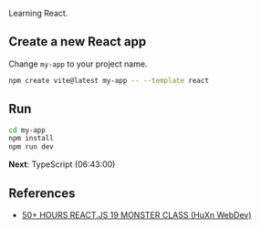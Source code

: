 Learning React.

## Create a new React app

Change `my-app` to your project name.

```bash
npm create vite@latest my-app -- --template react
```

## Run

```bash
cd my-app
npm install
npm run dev
```

**Next**: TypeScript (06:43:00)

## References

- [50+ HOURS REACT.JS 19 MONSTER CLASS (HuXn WebDev)](https://www.youtube.com/watch?v=M9O5AjEFzKw&t=9255s)

